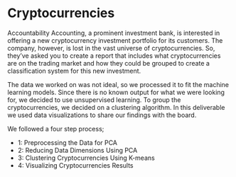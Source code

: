 # Cryptocurrencies

Accountability Accounting, a prominent investment bank, is interested in offering a new cryptocurrency investment portfolio for its customers. The company, however, is lost in the vast universe of cryptocurrencies. So, they’ve asked you to create a report that includes what cryptocurrencies are on the trading market and how they could be grouped to create a classification system for this new investment.

The data we worked on was not ideal, so we processed it to fit the machine learning models. Since there is no known output for what we were looking for, we decided to use unsupervised learning. To group the cryptocurrencies, we decided on a clustering algorithm. In this deliverable we used data visualizations to share our findings with the board.

We followed a four step process;
- 1: Preprocessing the Data for PCA
- 2: Reducing Data Dimensions Using PCA
- 3: Clustering Cryptocurrencies Using K-means
- 4: Visualizing Cryptocurrencies Results

